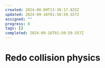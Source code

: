 ```yaml
---
created: 2024-08-09T13:39:17.825Z
updated: 2024-09-16T01:50:59.557Z
assigned: ""
progress: 0
tags: []
completed: 2024-09-16T01:50:59.557Z
---
```


# Redo collision physics
